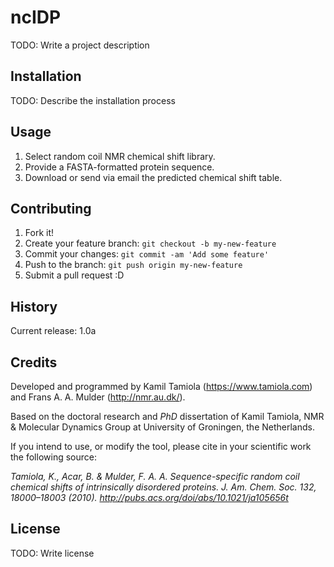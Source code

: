 # ncIDP

TODO: Write a project description

## Installation

TODO: Describe the installation process

## Usage

1. Select random coil NMR chemical shift library.
2. Provide a FASTA-formatted protein sequence.
3. Download or send via email the predicted chemical shift table.

## Contributing

1. Fork it!
2. Create your feature branch: `git checkout -b my-new-feature`
3. Commit your changes: `git commit -am 'Add some feature'`
4. Push to the branch: `git push origin my-new-feature`
5. Submit a pull request :D

## History

Current release: 1.0a

## Credits

Developed and programmed by Kamil Tamiola (https://www.tamiola.com) and Frans A. A. Mulder (http://nmr.au.dk/).

Based on the doctoral research and *PhD* dissertation of Kamil Tamiola, NMR & Molecular Dynamics Group at University of Groningen, the Netherlands.

If you intend to use, or modify the tool, please cite in your scientific work the following source:

*Tamiola, K., Acar, B. & Mulder, F. A. A. Sequence-specific random coil chemical shifts of intrinsically disordered proteins. J. Am. Chem. Soc. 132, 18000–18003 (2010). http://pubs.acs.org/doi/abs/10.1021/ja105656t*

## License

TODO: Write license
